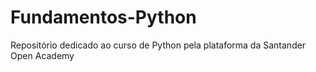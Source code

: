# Fundamentos-Python
 Repositório dedicado ao curso de Python pela plataforma da Santander Open Academy
